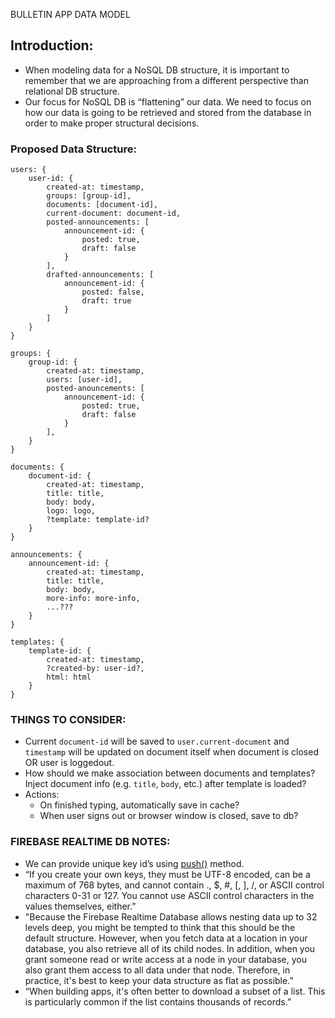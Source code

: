 BULLETIN APP DATA MODEL

## Introduction:

- When modeling data for a NoSQL DB structure, it is important to remember that we are approaching from a different perspective than relational DB structure.
- Our focus for NoSQL DB is “flattening” our data. We need to focus on how our data is going to be retrieved and stored from the database in order to make proper structural decisions.

### Proposed Data Structure:

```
users: {
    user-id: {
        created-at: timestamp,
        groups: [group-id],
        documents: [document-id],
        current-document: document-id,
        posted-announcements: [
            announcement-id: {
                posted: true,
                draft: false
            }
        ],
        drafted-announcements: [
            announcement-id: {
                posted: false,
                draft: true
            }
        ]
    }
}

groups: {
    group-id: {
        created-at: timestamp,
        users: [user-id],
        posted-anouncements: [
            announcement-id: {
                posted: true,
                draft: false
            }
        ],
    }
}

documents: {
    document-id: {
        created-at: timestamp,
        title: title,
        body: body,
        logo: logo,
        ?template: template-id?
    }
}

announcements: {
    announcement-id: {
        created-at: timestamp,
        title: title,
        body: body,
        more-info: more-info,
        ...???
    }
}

templates: {
    template-id: {
        created-at: timestamp,
        ?created-by: user-id?,
        html: html
    }
}
```

### THINGS TO CONSIDER:

- Current `document-id` will be saved to `user.current-document` and `timestamp` will be updated on document itself when document is closed OR user is loggedout.
- How should we make association between documents and templates? Inject document info (e.g. `title`, `body`, etc.) after template is loaded?
- Actions:
  - On finished typing, automatically save in cache?
  - When user signs out or browser window is closed, save to db?

### FIREBASE REALTIME DB NOTES:

- We can provide unique key id’s using [push()](https://firebase.google.com/docs/reference/js/firebase.database.Reference#push) method.
- “If you create your own keys, they must be UTF-8 encoded, can be a maximum of 768 bytes, and cannot contain ., \$, #, [, ], /, or ASCII control characters 0-31 or 127. You cannot use ASCII control characters in the values themselves, either.”
- "Because the Firebase Realtime Database allows nesting data up to 32 levels deep, you might be tempted to think that this should be the default structure. However, when you fetch data at a location in your database, you also retrieve all of its child nodes. In addition, when you grant someone read or write access at a node in your database, you also grant them access to all data under that node. Therefore, in practice, it's best to keep your data structure as flat as possible.”
- “When building apps, it's often better to download a subset of a list. This is particularly common if the list contains thousands of records.”
